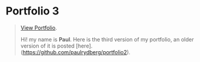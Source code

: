 # Portfolio 3

> [View Portfolio](https://paulrydberg.github.io/newPortfolio/).
>
> Hi! my name is **Paul**. Here is the third version of my portfolio, an older version of it is posted [here].(https://github.com/paulrydberg/portfolio2).
